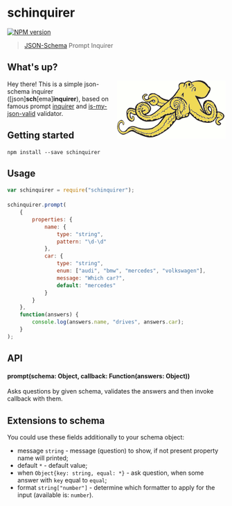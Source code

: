 # schinquirer

[![NPM version](https://badge.fury.io/js/schinquirer.svg)](http://badge.fury.io/js/schinquirer)

> [JSON-Schema](http://json-schema.org/) Prompt Inquirer

## What's up?

<img align="right" width="250" alt="JSON Schema Octopus" src="/assets/jsocto.png" title="JSON Schema"/>

Hey there! This is a simple json-schema inquirer ([json]<b>sch</b>[ema]<b>inquirer</b>), based on famous prompt [inquirer](https://github.com/SBoudrias/Inquirer.js) and [is-my-json-valid](https://github.com/mafintosh/is-my-json-valid) validator.

## Getting started

```shell
npm install --save schinquirer
```

## Usage

```js
var schinquirer = require("schinquirer");

schinquirer.prompt(
    {
        properties: {
            name: {
                type: "string",
                pattern: "\d-\d"
            },
            car: {
                type: "string",
                enum: ["audi", "bmw", "mercedes", "volkswagen"],
                message: "Which car?",
                default: "mercedes"
            }
        }
    },
    function(answers) {
        console.log(answers.name, "drives", answers.car);
    }
);

```

## API

#### prompt(schema: Object, callback: Function(answers: Object))

Asks questions by given schema, validates the answers and then invoke callback with them.

## Extensions to schema

You could use these fields additionally to your schema object:
 
 + message `string` - message (question) to show, if not present property name will printed;
 + default `*` - default value;
 + when `Object{key: string, equal: *}` - ask question, when some answer with `key` equal to `equal`;
 + format `string["number"]` - determine which formatter to apply for the input (available is: `number`).
